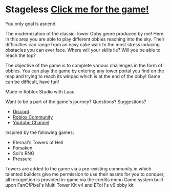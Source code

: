 # Stageless [Click me for the game!](https://www.roblox.com/games/108617994947204/Stageless)

You only goal is ascend.

The modernization of the classic Tower Obby genre produced by me! Here in this area you are able to play different obbies reaching into the sky. Their difficulties can range from an easy cake walk to the most stress inducing obstacles you can ever face. Where will your skills lie? Will you be able to reach the top?

The objective of the game is to complete various challenges in the form of obbies. You can play the game by entering any tower portal you find on the map and trying to reach its winpad which is at the end of the obby! Game can be difficult, have fun!

Made in Roblox Studio with Luau

Want to be a part of the game's journey? Questions? Suggestions?
- [Discord](https://discord.gg/wkzNTvTvNU)
- [Roblox Community](https://www.roblox.com/communities/15256687/Absolution-Studios#!/about)
- [Youtube Channel](https://www.youtube.com/channel/UCZOOQWfg0nOZoy6qORPyzTA)

Inspired by the following games:
- Eternal's Towers of Hell
- Forsaken
- Sol's RNG
- Pressure

Towers are added to the game via a pre-existing community in which talented builders give me permission to use their assets for you to conquer, all recognition is provided in-game via the credits menu
Game system built upon FanOfPixel's Multi Tower Kit v4 and EToH's v6 obby kit
